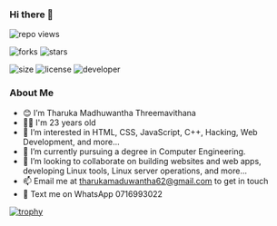 ### Hi there 👋

![repo views](https://hits.seeyoufarm.com/api/count/incr/badge.svg?url=https%3A%2F%2Fgithub.com%2FTM-threemavithana%2FTM-threemavithana&count_bg=%2379C83D&title_bg=%23555555&icon=gitpod.svg&icon_color=%23E7E7E7&title=Views&edge_flat=false)

![forks](https://img.shields.io/github/forks/TM-threemavithana/TM-threemavithana?label=Forks&style=social)
![stars](https://img.shields.io/github/stars/TM-threemavithana/TM-threemavithana?style=social)

![size](https://img.shields.io/github/repo-size/TM-threemavithana/TM-threemavithana?color=purple&label=Repo%20Size&style=plastic)
![license](https://img.shields.io/github/license/TM-threemavithana/TM-threemavithana?color=purple&label=License&style=plastic)
![developer](https://img.shields.io/static/v1?label=Author&message=Tharuka%20Madhuwantha%20Threemavithana&color=purple&style=plastic)



### About Me

- 😊 I’m Tharuka Madhuwantha Threemavithana
- 👦🏻 I'm 23 years old
- 👀 I’m interested in HTML, CSS, JavaScript, C++, Hacking, Web Development, and more...
- 🌱 I’m currently pursuing a degree in Computer Engineering.
- 💞️ I’m looking to collaborate on building websites and web apps, developing Linux tools, Linux server operations, and more...
- 📫 Email me at tharukamaduwantha62@gmail.com to get in touch
- 💬 Text me on WhatsApp 0716993022

[![trophy](https://github-profile-trophy.vercel.app/?username=TM-threemavithana)](https://github.com/ryo-ma/github-profile-trophy)


